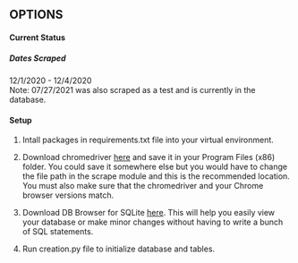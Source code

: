 ## OPTIONS

#### Current Status
##### Dates Scraped
12/1/2020 - 12/4/2020  
Note:  07/27/2021 was also scraped as a test and is currently in the database.

#### Setup

1. Intall packages in requirements.txt file into your virtual environment.

2. Download chromedriver [here](https://chromedriver.chromium.org/downloads)
and save it in your Program Files (x86) folder.  You could save it somewhere
else but you would have to change the file path in the scrape module and this
is the recommended location.  You must also make sure that the chromedriver and 
   your Chrome browser versions match.

3. Download DB Browser for SQLite [here](https://sqlitebrowser.org/dl/). This 
will help you easily view your database or make minor changes without
having to write a bunch of SQL statements.

4. Run creation.py file to initialize database and tables.
